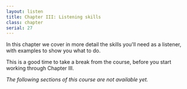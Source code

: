 ```yaml
---
layout: listen
title: Chapter III: Listening skills
class: chapter
serial: 27
---
```

In this chapter we cover in more detail the skills you'll need as a listener, with examples to show you what to do.

This is a good time to take a break from the course, before you start working through Chapter III.

*The following sections of this course are not available yet.*
